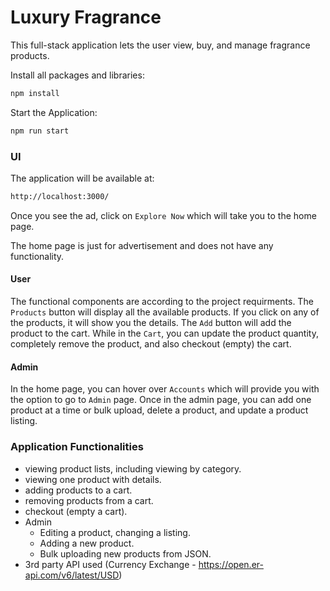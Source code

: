 # Luxury Fragrance

This full-stack application lets the user view, buy, and manage fragrance products.

Install all packages and libraries:
```sh
npm install
```

Start the Application:
```sh
npm run start
```

### UI

The application will be available at:
```sh
http://localhost:3000/
```

Once you see the ad, click on `Explore Now` which will take you to the home page.

The home page is just for advertisement and does not have any functionality.

#### User
The functional components are according to the project requirments. The `Products` button will display all the available products.
If you click on any of the products, it will show you the details. The `Add` button will add the product to the cart. While in 
the `Cart`, you can update the product quantity, completely remove the product, and also checkout (empty) the cart.

#### Admin
In the home page, you can hover over `Accounts` which will provide you with the option to go to `Admin` page. Once in the admin page,
you can add one product at a time or bulk upload, delete a product, and update a product listing. 

### Application Functionalities

- viewing product lists, including viewing by category.
- viewing one product with details.
- adding products to a cart.
- removing products from a cart.
- checkout (empty a cart).
- Admin
    - Editing a product, changing a listing.
    - Adding a new product.
    - Bulk uploading new products from JSON.
- 3rd party API used (Currency Exchange - https://open.er-api.com/v6/latest/USD)